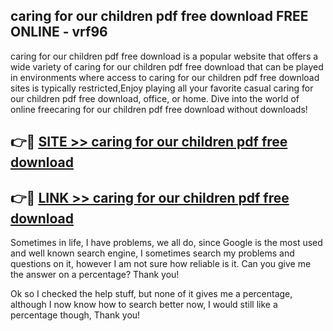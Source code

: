 ## caring for our children pdf free download FREE ONLINE - vrf96

caring for our children pdf free download is a popular website that offers a wide variety of caring for our children pdf free download that can be played in environments where access to caring for our children pdf free download sites is typically restricted,Enjoy playing all your favorite casual caring for our children pdf free download, office, or home. Dive into the world of online freecaring for our children pdf free download without downloads!

## 👉🔴 [SITE >> caring for our children pdf free download](http://news.freeplayer.one?title=caring_for_our_children_pdf_free_download&ref=FRRE)

## 👉🔴 [LINK >> caring for our children pdf free download](http://news.freeplayer.one?title=caring_for_our_children_pdf_free_download&ref=FREE)

Sometimes in life, I have problems, we all do, since Google is the most used and well known search engine, I sometimes search my problems and questions on it, however I am not sure how reliable is it. Can you give me the answer on a percentage? Thank you!

Ok so I checked the help stuff, but none of it gives me a percentage, although I now know how to search better now, I would still like a percentage though, Thank you!